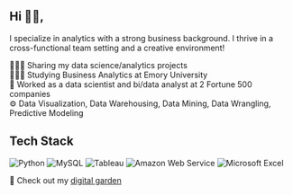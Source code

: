 ## Hi 👋🏻, 

I specialize in analytics with a strong business background. I thrive in a cross-functional team setting and a creative environment!


👩🏻‍💻 Sharing my data science/analytics projects <br/>
👩🏻‍🎓 Studying Business Analytics at Emory University <br/>
💼 Worked as a data scientist and bi/data analyst at 2 Fortune 500 companies <br/>
⚙️ Data Visualization, Data Warehousing, Data Mining, Data Wrangling, Predictive Modeling <br/>

## Tech Stack
![Python](https://img.shields.io/badge/python-3670A0?style=for-the-badge&logo=python&logoColor=ffdd54) ![MySQL](https://img.shields.io/badge/mysql-4479A1.svg?style=for-the-badge&logo=mysql&logoColor=white) 	![Tableau](https://img.shields.io/badge/Tableau-E97627?style=for-the-badge&logo=Tableau&logoColor=white) ![Amazon Web Service](https://img.shields.io/badge/Amazon_AWS-FF9900?style=for-the-badge&logo=amazonaws&logoColor=white) ![Microsoft Excel](https://img.shields.io/badge/Microsoft_Excel-217346?style=for-the-badge&logo=microsoft-excel&logoColor=white)


💐 Check out my [digital garden](https://www.notion.so/silvialee/Silvia-DaKyung-Lee-aa7a1de0bb594f67a133a91ef790cd18?pvs=4) <br/>
